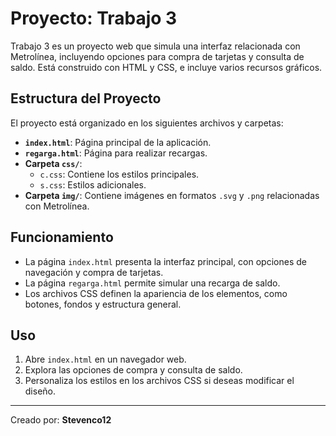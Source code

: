 # Proyecto: Trabajo 3

Trabajo 3 es un proyecto web que simula una interfaz relacionada con Metrolínea, incluyendo opciones para compra de tarjetas y consulta de saldo. Está construido con HTML y CSS, e incluye varios recursos gráficos.

## Estructura del Proyecto

El proyecto está organizado en los siguientes archivos y carpetas:

- **`index.html`**: Página principal de la aplicación.
- **`regarga.html`**: Página para realizar recargas.
- **Carpeta `css/`**:
  - `c.css`: Contiene los estilos principales.
  - `s.css`: Estilos adicionales.
- **Carpeta `img/`**: Contiene imágenes en formatos `.svg` y `.png` relacionadas con Metrolínea.

## Funcionamiento

- La página `index.html` presenta la interfaz principal, con opciones de navegación y compra de tarjetas.
- La página `regarga.html` permite simular una recarga de saldo.
- Los archivos CSS definen la apariencia de los elementos, como botones, fondos y estructura general.

## Uso

1. Abre `index.html` en un navegador web.
2. Explora las opciones de compra y consulta de saldo.
3. Personaliza los estilos en los archivos CSS si deseas modificar el diseño.

---
Creado por: **Stevenco12**

